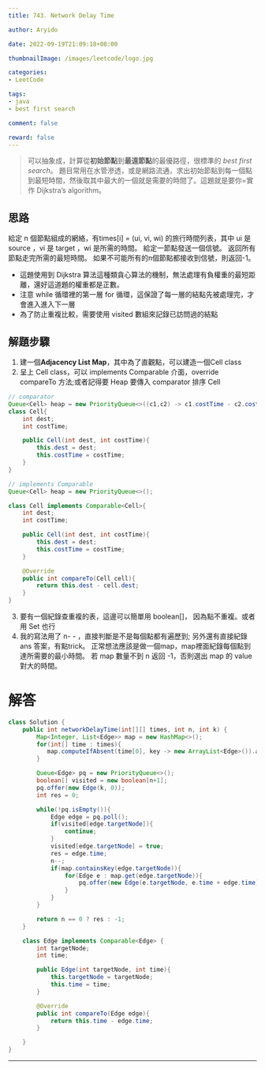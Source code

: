 ```yaml
---
title: 743. Network Delay Time

author: Aryido

date: 2022-09-19T21:09:18+08:00

thumbnailImage: /images/leetcode/logo.jpg

categories:
- LeetCode

tags:
- java
- best first search

comment: false

reward: false
---
```

<!--BODY-->
> 可以抽象成，計算從**初始節點**到**最遠節點**的最優路徑，很標準的 *best first search*。 題目常用在水管滲透，或是網路流通，求出初始節點到每一個點到最短時間，然後取其中最大的一個就是需要的時間了。這題就是要你=實作 Dijkstra’s algorithm。

<!--more-->

## 思路
給定 n 個節點組成的網絡，有times[i] = (ui, vi, wi) 的旅行時間列表，其中 ui 是 source  ，vi 是 target ，wi 是所需的時間。 給定一節點發送一個信號。 返回所有節點走完所需的最短時間。 如果不可能所有的n個節點都接收到信號，則返回-1。

- 這題使用到 Dijkstra 算法這種類貪心算法的機制，無法處理有負權重的最短距離，還好這道題的權重都是正數。
- 注意 while 循環裡的第一層 for 循環，這保證了每一層的結點先被處理完，才會進入進入下一層
- 為了防止重複比較，需要使用 visited 數組來記錄已訪問過的結點

## 解題步驟
1. 建一個**Adjacency List Map**，其中為了直觀點，可以建造一個Cell class
2. 呈上 Cell class，可以 implements Comparable<Cell> 介面，override compareTo 方法;或者記得要 Heap 要傳入 comparator 排序 Cell
```java
// comparator
Queue<Cell> heap = new PriorityQueue<>((c1,c2) -> c1.costTime - c2.costTime);
class Cell{
    int dest;
    int costTime;

    public Cell(int dest, int costTime){
        this.dest = dest;
        this.costTime = costTime;
    }
}

// implements Comparable
Queue<Cell> heap = new PriorityQueue<>();

class Cell implements Comparable<Cell>{
    int dest;
    int costTime;

    public Cell(int dest, int costTime){
        this.dest = dest;
        this.costTime = costTime;
    }

    @Override
    public int compareTo(Cell cell){
        return this.dest - cell.dest;
    }
}

```

3. 要有一個紀錄查重複的表，這邊可以簡單用  boolean[]， 因為點不重複。或者用 Set 也行
4. 我的寫法用了 n- - ，直接判斷是不是每個點都有遍歷到; 另外還有直接紀錄 ans 答案，有點trick。 正常想法應該是做一個map，map裡面紀錄每個點到達所需要的最小時間。 若 map 數量不到 n 返回 -1，否則選出 map 的 value 對大的時間。

# 解答
```java
class Solution {
    public int networkDelayTime(int[][] times, int n, int k) {
        Map<Integer, List<Edge>> map = new HashMap<>();
        for(int[] time : times){
           map.computeIfAbsent(time[0], key -> new ArrayList<Edge>()).add(new Edge(time[1],time[2]));
        }

        Queue<Edge> pq = new PriorityQueue<>();
        boolean[] visited = new boolean[n+1];
        pq.offer(new Edge(k, 0));
        int res = 0;

        while(!pq.isEmpty()){
            Edge edge = pq.poll();
            if(visited[edge.targetNode]){
                continue;
            }
            visited[edge.targetNode] = true;
            res = edge.time;
            n--;
            if(map.containsKey(edge.targetNode)){
                for(Edge e : map.get(edge.targetNode)){
                    pq.offer(new Edge(e.targetNode, e.time + edge.time));
                }
            }
        }

        return n == 0 ? res : -1;
    }

    class Edge implements Comparable<Edge> {
        int targetNode;
        int time;

        public Edge(int targetNode, int time){
            this.targetNode = targetNode;
            this.time = time;
        }

        @Override
        public int compareTo(Edge edge){
            return this.time - edge.time;
        }

    }
}
```

---